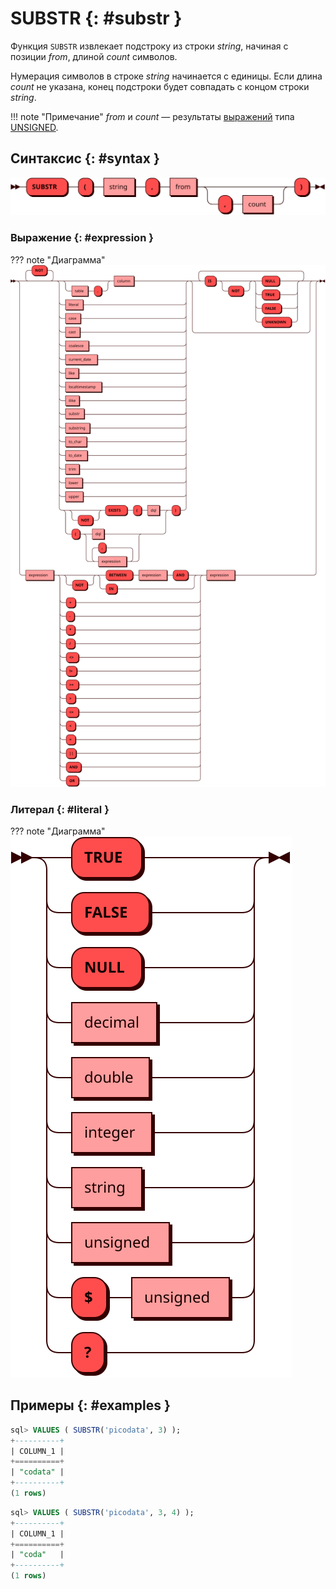 # SUBSTR {: #substr }

Функция `SUBSTR` извлекает подстроку из строки *string*, начиная с позиции
*from*, длиной *count* символов.

Нумерация символов в строке *string* начинается с единицы. Если длина
*count* не указана, конец подстроки будет совпадать с концом строки
*string*.

!!! note "Примечание"
    *from* и *count* — результаты [выражений](#expression) типа [UNSIGNED].

[UNSIGNED]: ../sql_types.md#unsigned

## Синтаксис {: #syntax }

![SUBSTR](../../images/ebnf/substr.svg)

### Выражение {: #expression }

??? note "Диаграмма"
    ![Expression](../../images/ebnf/expression.svg)

### Литерал {: #literal }

??? note "Диаграмма"
    ![Literal](../../images/ebnf/literal.svg)

## Примеры {: #examples }

```sql title="Запрос VALUES с функцией SUBSTR и параметром <i>from</i>"
sql> VALUES ( SUBSTR('picodata', 3) );
+----------+
| COLUMN_1 |
+==========+
| "codata" |
+----------+
(1 rows)
```

```sql title="Запрос VALUES с функцией SUBSTR и параметрами <i>from</i> и <i>count</i>"
sql> VALUES ( SUBSTR('picodata', 3, 4) );
+----------+
| COLUMN_1 |
+==========+
| "coda"   |
+----------+
(1 rows)
```

